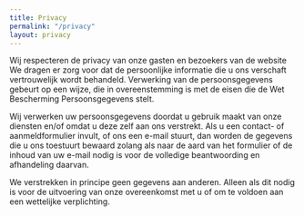 ```yaml
---
title: Privacy
permalink: "/privacy"
layout: privacy
---
```


Wij respecteren de privacy van onze gasten en bezoekers van de website
   We dragen er zorg voor dat de persoonlijke informatie die u ons verschaft vertrouwelijk wordt behandeld. Verwerking van de persoonsgegevens gebeurt op een wijze, die in overeenstemming is met de eisen die de Wet Bescherming Persoonsgegevens stelt.

Wij verwerken uw persoonsgegevens doordat u gebruik maakt van onze diensten en/of omdat u deze zelf aan ons verstrekt. Als u een contact- of aanmeldformulier  invult, of ons een e-mail stuurt, dan worden de gegevens die u ons toestuurt bewaard zolang als naar de aard van het formulier of de inhoud van uw e-mail nodig is voor de volledige beantwoording en afhandeling daarvan.

We verstrekken in principe geen gegevens aan anderen.
   Alleen als dit nodig is voor de uitvoering van onze overeenkomst met u of om te voldoen aan een wettelijke verplichting.